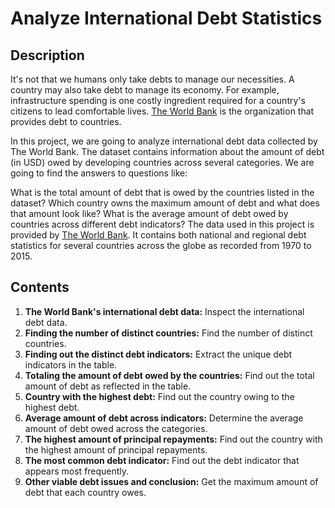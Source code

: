 # Analyze International Debt Statistics
## Description
It's not that we humans only take debts to manage our necessities. A country may also take debt to manage its economy. For example, infrastructure spending is one costly ingredient required for a country's citizens to lead comfortable lives. [The World Bank](https://www.worldbank.org/en/home) is the organization that provides debt to countries.

In this project, we are going to analyze international debt data collected by The World Bank. The dataset contains information about the amount of debt (in USD) owed by developing countries across several categories. We are going to find the answers to questions like:

What is the total amount of debt that is owed by the countries listed in the dataset?
Which country owns the maximum amount of debt and what does that amount look like?
What is the average amount of debt owed by countries across different debt indicators?
The data used in this project is provided by [The World Bank](https://www.worldbank.org/en/home). It contains both national and regional debt statistics for several countries across the globe as recorded from 1970 to 2015.
## Contents
1. **The World Bank's international debt data:** Inspect the international debt data.
2. **Finding the number of distinct countries:** Find the number of distinct countries.
3. **Finding out the distinct debt indicators:** Extract the unique debt indicators in the table.
4. **Totaling the amount of debt owed by the countries:** Find out the total amount of debt as reflected in the table.
5. **Country with the highest debt:** Find out the country owing to the highest debt.
6. **Average amount of debt across indicators:** Determine the average amount of debt owed across the categories.
7. **The highest amount of principal repayments:** Find out the country with the highest amount of principal repayments.
8. **The most common debt indicator:** Find out the debt indicator that appears most frequently.
9. **Other viable debt issues and conclusion:** Get the maximum amount of debt that each country owes.